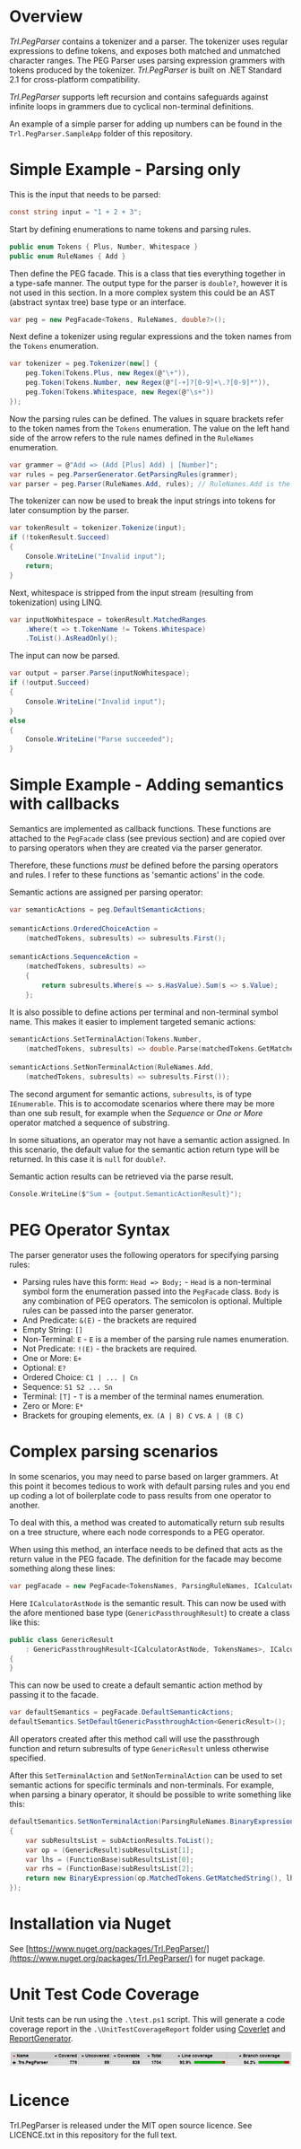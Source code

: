 # Overview

_Trl.PegParser_ contains a tokenizer and a parser. The tokenizer uses regular expressions to define tokens, and exposes both matched and unmatched character ranges. The PEG Parser uses parsing expression grammers with tokens produced by the tokenizer. _Trl.PegParser_ is built on .NET Standard 2.1 for cross-platform compatibility.

_Trl.PegParser_ supports left recursion and contains safeguards against infinite loops in grammers due to cyclical non-terminal definitions.

An example of a simple parser for adding up numbers can be found in the `Trl.PegParser.SampleApp` folder of this repository.

# Simple Example - Parsing only

This is the input that needs to be parsed:

```C#
const string input = "1 + 2 + 3";
```

Start by defining enumerations to name tokens and parsing rules.

```C#
public enum Tokens { Plus, Number, Whitespace }
public enum RuleNames { Add }
```

Then define the PEG facade. This is a class that ties everything together in a type-safe manner. The output type for the parser is `double?`, however it is not used in this section. In a more complex system this could be an AST (abstract syntax tree) base type or an interface.

```C#
var peg = new PegFacade<Tokens, RuleNames, double?>();
```

Next define a tokenizer using regular expressions and the token names from the `Tokens` enumeration.

```C#
var tokenizer = peg.Tokenizer(new[] {
    peg.Token(Tokens.Plus, new Regex(@"\+")),
    peg.Token(Tokens.Number, new Regex(@"[-+]?[0-9]+\.?[0-9]*")),
    peg.Token(Tokens.Whitespace, new Regex(@"\s+"))
});
```

Now the parsing rules can be defined. The values in square brackets refer to the token names from the `Tokens` enumeration. The value on the left hand side of the arrow refers to the rule names defined in the `RuleNames` enumeration.

```C#
var grammer = @"Add => (Add [Plus] Add) | [Number]";
var rules = peg.ParserGenerator.GetParsingRules(grammer);
var parser = peg.Parser(RuleNames.Add, rules); // RuleNames.Add is the start symbol
```

The tokenizer can now be used to break the input strings into tokens for later consumption by the parser.

```C#
var tokenResult = tokenizer.Tokenize(input);
if (!tokenResult.Succeed)
{
    Console.WriteLine("Invalid input");
    return;
}
```

Next, whitespace is stripped from the input stream (resulting from tokenization) using LINQ.

```C#
var inputNoWhitespace = tokenResult.MatchedRanges
    .Where(t => t.TokenName != Tokens.Whitespace)
    .ToList().AsReadOnly();
```

The input can now be parsed.

```C#
var output = parser.Parse(inputNoWhitespace);
if (!output.Succeed)
{
    Console.WriteLine("Invalid input");
}
else
{
    Console.WriteLine("Parse succeeded");
}
```

# Simple Example - Adding semantics with callbacks

Semantics are implemented as callback functions. These functions are attached to the `PegFacade` class (see previous section) and are copied over to parsing operators when they are created via the parser generator.

Therefore, these functions _must_ be defined before the parsing operators and rules. I refer to these functions as 'semantic actions' in the code.

Semantic actions are assigned per parsing operator:

```C#
var semanticActions = peg.DefaultSemanticActions;

semanticActions.OrderedChoiceAction = 
    (matchedTokens, subresults) => subresults.First();

semanticActions.SequenceAction = 
    (matchedTokens, subresults) =>
    {
        return subresults.Where(s => s.HasValue).Sum(s => s.Value);
    };
```

It is also possible to define actions per terminal and non-terminal symbol name. This makes it easier to implement targeted semanic actions:

```C
semanticActions.SetTerminalAction(Tokens.Number,
    (matchedTokens, subresults) => double.Parse(matchedTokens.GetMatchedString()));            

semanticActions.SetNonTerminalAction(RuleNames.Add,
    (matchedTokens, subresults) => subresults.First());
```

The second argument for semantic actions, `subresults`, is of type `IEnumerable`. This is to accomodate scenarios where there may be more than one sub result, for example when the _Sequence_ or _One or More_ operator matched a sequence of substring.

In some situations, an operator may not have a semantic action assigned. In this scenario, the default value for the semantic action return type will be returned. In this case it is `null` for `double?`.

Semantic action results can be retrieved via the parse result.

```C
Console.WriteLine($"Sum = {output.SemanticActionResult}");
```

# PEG Operator Syntax

The parser generator uses the following operators for specifying parsing rules:

- Parsing rules have this form: `Head => Body;` - `Head` is a non-terminal symbol form the enumeration passed into the `PegFacade` class. `Body` is any combination of PEG operators. The semicolon is optional. Multiple rules can be passed into the parser generator.
- And Predicate: `&(E)` - the brackets are required
- Empty String: `[]`
- Non-Terminal: `E` - `E` is a member of the parsing rule names enumeration.
- Not Predicate: `!(E)` - the brackets are required.
- One or More: `E+`
- Optional: `E?`
- Ordered Choice: `C1 | ... | Cn`
- Sequence: `S1 S2 ... Sn`
- Terminal: `[T]` - `T` is a member of the terminal names enumeration.
- Zero or More: `E*`
- Brackets for grouping elements, ex. `(A | B) C` vs. `A | (B C)`

# Complex parsing scenarios

In some scenarios, you may need to parse based on larger grammers. At this point it becomes tedious to work with default parsing rules and you end up coding a lot of boilerplate code to pass results from one operator to another. 

To deal with this, a method was created to automatically return sub results on a tree structure, where each node corresponds to a PEG operator.

When using this method, an interface needs to be defined that acts as the return value in the PEG facade. The definition for the facade may become something along these lines:

```C#
var pegFacade = new PegFacade<TokensNames, ParsingRuleNames, ICalculatorAstNode>();
```

Here `ICalculatorAstNode` is the semantic result. This can now be used with the afore mentioned base type (`GenericPassthroughResult`) to create a class like this:

```C#
public class GenericResult 
    : GenericPassthroughResult<ICalculatorAstNode, TokensNames>, ICalculatorAstNode
{
}
```

This can now be used to create a default semantic action method by passing it to the facade.

```C#
var defaultSemantics = pegFacade.DefaultSemanticActions;
defaultSemantics.SetDefaultGenericPassthroughAction<GenericResult>();
```

All operators created after this method call will use the passthrough function and return subresults of type `GenericResult` unless otherwise specified.

After this `SetTerminalAction` and `SetNonTerminalAction` can be used to set semantic actions for specific terminals and non-terminals. For example, when parsing a binary operator, it should be possible to write something like this:

```C#
defaultSemantics.SetNonTerminalAction(ParsingRuleNames.BinaryExpression, (matchResult, subActionResults) =>
{
    var subResultsList = subActionResults.ToList();
    var op = (GenericResult)subResultsList[1];
    var lhs = (FunctionBase)subResultsList[0];
    var rhs = (FunctionBase)subResultsList[2];
    return new BinaryExpression(op.MatchedTokens.GetMatchedString(), lhs, rhs);
});
```

# Installation via Nuget

See [https://www.nuget.org/packages/Trl.PegParser/](https://www.nuget.org/packages/Trl.PegParser/) for nuget package.

# Unit Test Code Coverage

Unit tests can be run using the `.\test.ps1` script. This will generate a code coverage report in the `.\UnitTestCoverageReport` folder using [Coverlet](https://github.com/tonerdo/coverlethttps://github.com/tonerdo/coverlet) and [ReportGenerator](https://github.com/danielpalme/ReportGenerator).

![Code Coverage](code_coverage.PNG)

# Licence

Trl.PegParser is released under the MIT open source licence. See LICENCE.txt in this repository for the full text.
